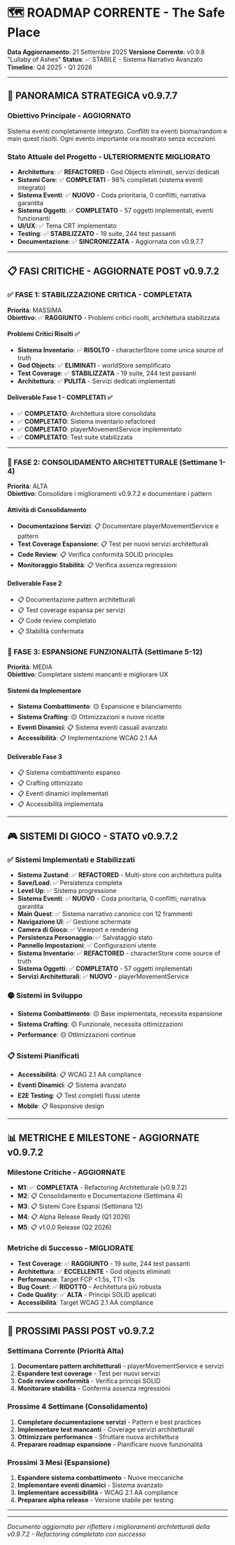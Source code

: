 # 🗺️ ROADMAP CORRENTE - The Safe Place

**Data Aggiornamento**: 21 Settembre 2025
**Versione Corrente**: v0.9.8 "Lullaby of Ashes"
**Status**: ✅ STABILE - Sistema Narrativo Avanzato
**Timeline**: Q4 2025 - Q1 2026

---

## 🎯 PANORAMICA STRATEGICA v0.9.7.7

### Obiettivo Principale - AGGIORNATO
Sistema eventi completamente integrato. Conflitti tra eventi bioma/random e main quest risolti. Ogni evento importante ora mostrato senza eccezioni.

### Stato Attuale del Progetto - ULTERIORMENTE MIGLIORATO
- **Architettura**: ✅ **REFACTORED** - God Objects eliminati, servizi dedicati
- **Sistemi Core**: ✅ **COMPLETATI** - 98% completati (sistema eventi integrato)
- **Sistema Eventi**: ✅ **NUOVO** - Coda prioritaria, 0 conflitti, narrativa garantita
- **Sistema Oggetti**: ✅ **COMPLETATO** - 57 oggetti implementati, eventi funzionanti
- **UI/UX**: ✅ Tema CRT implementato
- **Testing**: ✅ **STABILIZZATO** - 19 suite, 244 test passanti
- **Documentazione**: ✅ **SINCRONIZZATA** - Aggiornata con v0.9.7.7

---

## 📋 FASI CRITICHE - AGGIORNATE POST v0.9.7.2

### ✅ FASE 1: STABILIZZAZIONE CRITICA - COMPLETATA
**Priorità**: MASSIMA  
**Obiettivo**: ✅ **RAGGIUNTO** - Problemi critici risolti, architettura stabilizzata

#### Problemi Critici Risolti ✅
- **Sistema Inventario**: ✅ **RISOLTO** - characterStore come unica source of truth
- **God Objects**: ✅ **ELIMINATI** - worldStore semplificato
- **Test Coverage**: ✅ **STABILIZZATA** - 19 suite, 244 test passanti
- **Architettura**: ✅ **PULITA** - Servizi dedicati implementati

#### Deliverable Fase 1 - COMPLETATI ✅
- ✅ **COMPLETATO**: Architettura store consolidata
- ✅ **COMPLETATO**: Sistema inventario refactored
- ✅ **COMPLETATO**: playerMovementService implementato
- ✅ **COMPLETATO**: Test suite stabilizzata

---

### 🚀 FASE 2: CONSOLIDAMENTO ARCHITETTURALE (Settimane 1-4)
**Priorità**: ALTA  
**Obiettivo**: Consolidare i miglioramenti v0.9.7.2 e documentare i pattern

#### Attività di Consolidamento
- **Documentazione Servizi**: 📋 Documentare playerMovementService e pattern
- **Test Coverage Espansione**: 📋 Test per nuovi servizi architetturali
- **Code Review**: 📋 Verifica conformità SOLID principles
- **Monitoraggio Stabilità**: 📋 Verifica assenza regressioni

#### Deliverable Fase 2
- 📋 Documentazione pattern architetturali
- 📋 Test coverage espansa per servizi
- 📋 Code review completato
- 📋 Stabilità confermata

### 🎯 FASE 3: ESPANSIONE FUNZIONALITÀ (Settimane 5-12)
**Priorità**: MEDIA  
**Obiettivo**: Completare sistemi mancanti e migliorare UX

#### Sistemi da Implementare
- **Sistema Combattimento**: 🟡 Espansione e bilanciamento
- **Sistema Crafting**: 🟡 Ottimizzazioni e nuove ricette
- **Eventi Dinamici**: 📋 Sistema eventi casuali avanzato
- **Accessibilità**: 📋 Implementazione WCAG 2.1 AA

#### Deliverable Fase 3
- 📋 Sistema combattimento espanso
- 📋 Crafting ottimizzato
- 📋 Eventi dinamici implementati
- 📋 Accessibilità implementata

---

## 🎮 SISTEMI DI GIOCO - STATO v0.9.7.2

### ✅ Sistemi Implementati e Stabilizzati
- **Sistema Zustand**: ✅ **REFACTORED** - Multi-store con architettura pulita
- **Save/Load**: ✅ Persistenza completa
- **Level Up**: ✅ Sistema progressione
- **Sistema Eventi**: ✅ **NUOVO** - Coda prioritaria, 0 conflitti, narrativa garantita
- **Main Quest**: ✅ Sistema narrativo canonico con 12 frammenti
- **Navigazione UI**: ✅ Gestione schermate
- **Camera di Gioco**: ✅ Viewport e rendering
- **Persistenza Personaggio**: ✅ Salvataggio stato
- **Pannello Impostazioni**: ✅ Configurazioni utente
- **Sistema Inventario**: ✅ **REFACTORED** - characterStore come source of truth
- **Sistema Oggetti**: ✅ **COMPLETATO** - 57 oggetti implementati
- **Servizi Architetturali**: ✅ **NUOVO** - playerMovementService

### 🟡 Sistemi in Sviluppo
- **Sistema Combattimento**: 🟡 Base implementata, necessita espansione
- **Sistema Crafting**: 🟡 Funzionale, necessita ottimizzazioni
- **Performance**: 🟡 Ottimizzazioni continue

### 📋 Sistemi Pianificati
- **Accessibilità**: 📋 WCAG 2.1 AA compliance
- **Eventi Dinamici**: 📋 Sistema avanzato
- **E2E Testing**: 📋 Test completi flussi utente
- **Mobile**: 📋 Responsive design

---

## 📊 METRICHE E MILESTONE - AGGIORNATE v0.9.7.2

### Milestone Critiche - AGGIORNATE
- **M1**: ✅ **COMPLETATA** - Refactoring Architetturale (v0.9.7.2)
- **M2**: 📋 Consolidamento e Documentazione (Settimana 4)
- **M3**: 📋 Sistemi Core Espansi (Settimana 12)
- **M4**: 📋 Alpha Release Ready (Q1 2026)
- **M5**: 📋 v1.0.0 Release (Q2 2026)

### Metriche di Successo - MIGLIORATE
- **Test Coverage**: ✅ **RAGGIUNTO** - 19 suite, 244 test passanti
- **Architettura**: ✅ **ECCELLENTE** - God objects eliminati
- **Performance**: Target FCP <1.5s, TTI <3s
- **Bug Count**: ✅ **RIDOTTO** - Architettura più robusta
- **Code Quality**: ✅ **ALTA** - Principi SOLID applicati
- **Accessibilità**: Target WCAG 2.1 AA compliance

---

## 🚀 PROSSIMI PASSI POST v0.9.7.2

### Settimana Corrente (Priorità Alta)
1. **Documentare pattern architetturali** - playerMovementService e servizi
2. **Espandere test coverage** - Test per nuovi servizi
3. **Code review conformità** - Verifica principi SOLID
4. **Monitorare stabilità** - Conferma assenza regressioni

### Prossime 4 Settimane (Consolidamento)
1. **Completare documentazione servizi** - Pattern e best practices
2. **Implementare test mancanti** - Coverage servizi architetturali
3. **Ottimizzare performance** - Sfruttare nuova architettura
4. **Preparare roadmap espansione** - Pianificare nuove funzionalità

### Prossimi 3 Mesi (Espansione)
1. **Espandere sistema combattimento** - Nuove meccaniche
2. **Implementare eventi dinamici** - Sistema avanzato
3. **Implementare accessibilità** - WCAG 2.1 AA compliance
4. **Preparare alpha release** - Versione stabile per testing

---

---

*Documento aggiornato per riflettere i miglioramenti architetturali della v0.9.7.2 - Refactoring completato con successo*